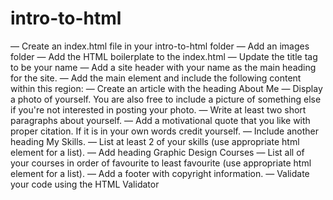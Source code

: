 # intro-to-html
— Create an index.html file in your intro-to-html folder
— Add an images folder
— Add the HTML boilerplate to the index.html
— Update the title tag to be your name
— Add a site header with your name as the main heading for the site.
— Add the main element and include the following content within this region:
— Create an article with the heading About Me
— Display a photo of yourself. You are also free to include a picture of something else if you're not interested in posting your photo.
— Write at least two short paragraphs about yourself. 
— Add a motivational quote that you like with proper citation. If it is in your own words credit yourself.
— Include another heading My Skills.
— List at least 2 of your skills (use appropriate html element for a list).
— Add heading Graphic Design Courses
— List all of your courses in order of favourite to least favourite (use appropriate html element for a list).
— Add a footer with copyright information.
— Validate your code using the HTML Validator